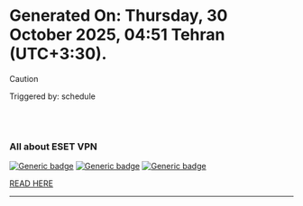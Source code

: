 # Generated On: Thursday, 30 October 2025, 04:51 Tehran (UTC+3:30).

> [!CAUTION]
> Triggered by: schedule

<br><br>

### All about ESET VPN


[![Generic badge](https://img.shields.io/badge/Download-Android-green.svg)](https://play.google.com/store/apps/details?id=com.eset.vpn)
[![Generic badge](https://img.shields.io/badge/Download-ios-white.svg)](https://apps.apple.com/us/app/eset-vpn/id6463002278)
[![Generic badge](https://img.shields.io/badge/Download-windows-blue.svg)](https://download.eset.com/com/eset/apps/home/vpn/windows/latest/eset_vpn_installer.exe)
  

[READ HERE](https://t.me/F_NiREvil/2113)

---

<br><br>

